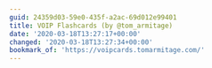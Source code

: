 ```yaml
---
guid: 24359d03-59e0-435f-a2ac-69d012e99401
title: VOIP Flashcards (by @tom_armitage)
date: '2020-03-18T13:27:17+00:00'
changed: '2020-03-18T13:27:34+00:00'
bookmark_of: 'https://voipcards.tomarmitage.com/'
---
```


